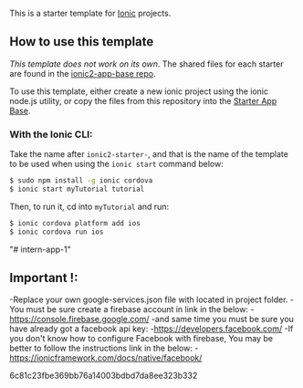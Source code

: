 This is a starter template for [Ionic](http://ionicframework.com/docs/) projects.

## How to use this template

*This template does not work on its own*. The shared files for each starter are found in the [ionic2-app-base repo](https://github.com/ionic-team/ionic2-app-base).

To use this template, either create a new ionic project using the ionic node.js utility, or copy the files from this repository into the [Starter App Base](https://github.com/ionic-team/ionic2-app-base).

### With the Ionic CLI:

Take the name after `ionic2-starter-`, and that is the name of the template to be used when using the `ionic start` command below:

```bash
$ sudo npm install -g ionic cordova
$ ionic start myTutorial tutorial
```

Then, to run it, cd into `myTutorial` and run:

```bash
$ ionic cordova platform add ios
$ ionic cordova run ios
```



"# intern-app-1"

## Important !:

-Replace your own google-services.json file with located in project folder.
-You must be sure create a firebase account in link in the below:
-https://console.firebase.google.com/
-and same time you must be sure you have already got a facebook api key:
-https://developers.facebook.com/
-If you don't know how to configure Facebook with firebase, You may be better to follow the instructions link in the below:
-https://ionicframework.com/docs/native/facebook/


 6c81c23fbe369bb76a14003bdbd7da8ee323b332
